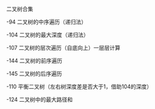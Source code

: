 二叉树合集

-94 二叉树的中序遍历（递归法）

-104 二叉树的最大深度（递归法）

-107 二叉树的层次遍历（自底向上）一层层计算

-144 二叉树的前序遍历

-145 二叉树的后序遍历

-110 平衡二叉树（左右树深度差是否大于1，借助104的深度）

-124 二叉树中的最大路径和